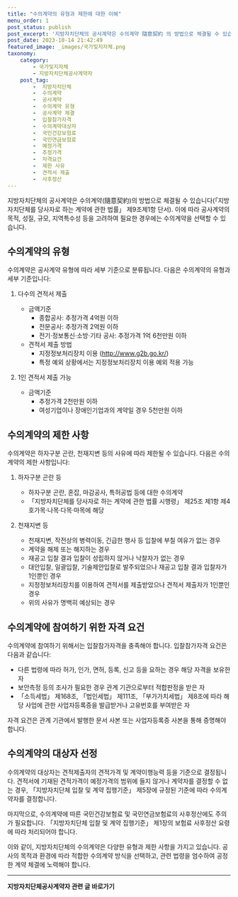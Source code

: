 ```yaml
---
title: "수의계약의 유형과 제한에 대한 이해"
menu_order: 1
post_status: publish
post_excerpt: '지방자치단체의 공사계약은 수의계약 隨意契約 의 방법으로 체결될 수 있습니다  지방자치단체를 당사자로 하는 계약에 관한 법률  제9조제1항 단서 . 이에 따라 공사계약의 목적, 성질, 규모, 지역특수성 등을 고려하여 필요한 경우에는 수의계약을 선택할 수 있습니다.'
post_date: 2023-10-14 21:42:49
featured_image: _images/국가및지자체.png
taxonomy:
    category:
        - 국가및지자체
        - 지방자치단체공사계약자
    post_tag:
        -  지방자치단체
        -  수의계약
        -  공사계약
        -  수의계약 유형
        -  공사계약 체결
        -  입찰참가자격
        -  수의계약대상자
        -  국민건강보험료
        -  국민연금보험료
        -  예정가격
        -  추정가격
        -  자격요건
        -  제한 사유
        -  견적서 제출
        -  사후정산
---
```



지방자치단체의 공사계약은 수의계약(隨意契約)의 방법으로 체결될 수 있습니다(「지방자치단체를 당사자로 하는 계약에 관한 법률」 제9조제1항 단서). 이에 따라 공사계약의 목적, 성질, 규모, 지역특수성 등을 고려하여 필요한 경우에는 수의계약을 선택할 수 있습니다.

## 수의계약의 유형

수의계약은 공사계약 유형에 따라 세부 기준으로 분류됩니다. 다음은 수의계약의 유형과 세부 기준입니다:

1. 다수의 견적서 제출
   - 금액기준
     - 종합공사: 추정가격 4억원 이하
     - 전문공사: 추정가격 2억원 이하
     - 전기·정보통신·소방·기타 공사: 추정가격 1억 6천만원 이하
   - 견적서 제출 방법
     - 지정정보처리장치 이용 (http://www.g2b.go.kr/)
     - 특정 예외 상황에서는 지정정보처리장치 이용 예외 적용 가능

2. 1인 견적서 제출 가능
   - 금액기준
     - 추정가격 2천만원 이하
     - 여성기업이나 장애인기업과의 계약일 경우 5천만원 이하

## 수의계약의 제한 사항

수의계약은 하자구분 곤란, 천재지변 등의 사유에 따라 제한될 수 있습니다. 다음은 수의계약의 제한 사항입니다:

1. 하자구분 곤란 등
   - 하자구분 곤란, 혼잡, 마감공사, 특허공법 등에 대한 수의계약
   - 「지방자치단체를 당사자로 하는 계약에 관한 법률 시행령」 제25조 제1항 제4호가목·나목·다목·마목에 해당

2. 천재지변 등
   - 천재지변, 작전상의 병력이동, 긴급한 행사 등 입찰에 부칠 여유가 없는 경우
   - 계약을 해제 또는 해지하는 경우
   - 재공고 입찰 결과 입찰이 성립하지 않거나 낙찰자가 없는 경우
   - 대안입찰, 일괄입찰, 기술제안입찰로 발주되었으나 재공고 입찰 결과 입찰자가 1인뿐인 경우
   - 지정정보처리장치를 이용하여 견적서를 제출받았으나 견적서 제출자가 1인뿐인 경우
   - 위의 사유가 명백히 예상되는 경우

## 수의계약에 참여하기 위한 자격 요건

수의계약에 참여하기 위해서는 입찰참가자격을 충족해야 합니다. 입찰참가자격 요건은 다음과 같습니다:

- 다른 법령에 따라 허가, 인가, 면허, 등록, 신고 등을 요하는 경우 해당 자격을 보유한 자
- 보안측정 등의 조사가 필요한 경우 관계 기관으로부터 적합판정을 받은 자
- 「소득세법」 제168조, 「법인세법」 제111조, 「부가가치세법」 제8조에 따라 해당 사업에 관한 사업자등록증을 발급받거나 고유번호를 부여받은 자

자격 요건은 관계 기관에서 발행한 문서 사본 또는 사업자등록증 사본을 통해 증명해야 합니다.

## 수의계약의 대상자 선정

수의계약의 대상자는 견적제출자의 견적가격 및 계약이행능력 등을 기준으로 결정됩니다. 견적서에 기재된 견적가격이 예정가격의 범위에 들지 않거나 계약자를 결정할 수 없는 경우, 「지방자치단체 입찰 및 계약 집행기준」 제5장에 규정된 기준에 따라 수의계약자를 결정합니다.

마지막으로, 수의계약에 따른 국민건강보험료 및 국민연금보험료의 사후정산에도 주의가 필요합니다. 「지방자치단체 입찰 및 계약 집행기준」 제1장의 보험료 사후정산 요령에 따라 처리되어야 합니다.

이와 같이, 지방자치단체의 수의계약은 다양한 유형과 제한 사항을 가지고 있습니다. 공사의 목적과 환경에 따라 적합한 수의계약 방식을 선택하고, 관련 법령을 엄수하여 공정한 계약 체결에 노력해야 합니다.
<!-- wp:separator -->
<hr class="wp-block-separator has-alpha-channel-opacity"/>
<!-- /wp:separator -->

<!-- wp:group {"backgroundColor":"base","layout":{"type":"constrained"}} -->
<div class="wp-block-group has-base-background-color has-background"><!-- wp:paragraph {"align":"center","fontSize":"medium"} -->
<p class="has-text-align-center has-large-font-size"><strong>지방자치단체공사계약자 관련 글 바로가기</strong></p>
<!-- /wp:paragraph -->


<!-- wp:latest-posts
{"categories":[{"id":7140,"count":19,"description":"","link":"https://uknowlaw.com/category/%ec%a7%80%eb%b0%a9%ec%9e%90%ec%b9%98%eb%8b%a8%ec%b2%b4%ea%b3%b5%ec%82%ac%ea%b3%84%ec%95%bd%ec%9e%90/","name":"지방자치단체공사계약자","slug":"지방자치단체공사계약자","taxonomy":"category","parent":0,"meta":[],"_links":{"self":[{"href":"https://uknowlaw.com/wp-json/wp/v2/categories/7140"}],"collection":[{"href":"https://uknowlaw.com/wp-json/wp/v2/categories"}],"about":[{"href":"https://uknowlaw.com/wp-json/wp/v2/taxonomies/category"}],"wp:post_type":[{"href":"https://uknowlaw.com/wp-json/wp/v2/posts?categories=7140"}],"curies":[{"name":"wp","href":"https://api.w.org/{rel}","templated":true}]}}],"postsToShow":100,"excerptLength":28,"postLayout":"grid","columns":2,"featuredImageAlign":"left","featuredImageSizeSlug":"large","fontSize":18px} /--></div>
<!-- /wp:group -->
